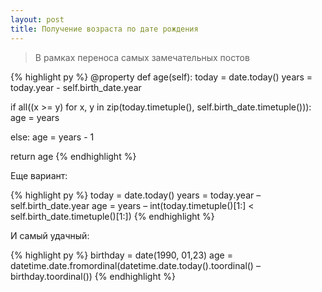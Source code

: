```yaml
---
layout: post
title: Получение возраста по дате рождения
---
```


> В рамках переноса самых замечательных постов

{% highlight py %}
@property
def age(self):
   today = date.today()
   years = today.year - self.birth_date.year

   if all((x >= y) for x, y in zip(today.timetuple(), self.birth_date.timetuple())):
       age = years

   else:
       age = years - 1

   return age
{% endhighlight %}

Еще вариант:

{% highlight py %}
today = date.today()
years = today.year – self.birth_date.year
age = years – int(today.timetuple()[1:] < self.birth_date.timetuple()[1:])
{% endhighlight %}

И самый удачный:

{% highlight py %}
birthday = date(1990, 01,23)
age = datetime.date.fromordinal(datetime.date.today().toordinal() – birthday.toordinal())
{% endhighlight %}
